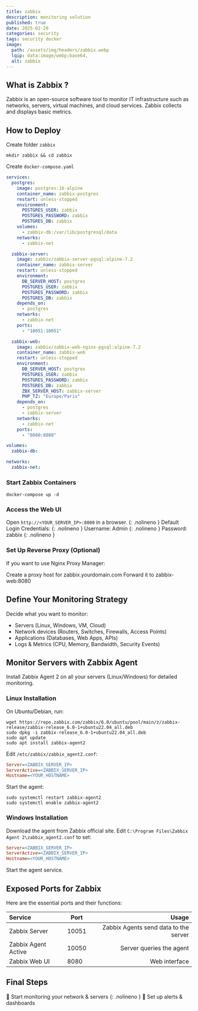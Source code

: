 ```yaml
---
title: zabbix
description: monitoring solution
published: true
date: 2025-02-20
categories: security
tags: security docker
image:
  path: /assets/img/headers/zabbix.webp
  lqip: data:image/webp;base64,
  alt: zabbix
---
```


## What is Zabbix ?
Zabbix is an open-source software tool to monitor IT infrastructure such as networks, servers, virtual machines, and cloud services. Zabbix collects and displays basic metrics.

## How to Deploy

Create folder `zabbix`
```shell
mkdir zabbix && cd zabbix
```

Create `docker-compose.yaml`
```yaml
services:
  postgres:
    image: postgres:16-alpine
    container_name: zabbix-postgres
    restart: unless-stopped
    environment:
      POSTGRES_USER: zabbix
      POSTGRES_PASSWORD: zabbix
      POSTGRES_DB: zabbix
    volumes:
      - zabbix-db:/var/lib/postgresql/data
    networks:
      - zabbix-net

  zabbix-server:
    image: zabbix/zabbix-server-pgsql:alpine-7.2
    container_name: zabbix-server
    restart: unless-stopped
    environment:
      DB_SERVER_HOST: postgres
      POSTGRES_USER: zabbix
      POSTGRES_PASSWORD: zabbix
      POSTGRES_DB: zabbix
    depends_on:
      - postgres
    networks:
      - zabbix-net
    ports:
      - "10051:10051"

  zabbix-web:
    image: zabbix/zabbix-web-nginx-pgsql:alpine-7.2
    container_name: zabbix-web
    restart: unless-stopped
    environment:
      DB_SERVER_HOST: postgres
      POSTGRES_USER: zabbix
      POSTGRES_PASSWORD: zabbix
      POSTGRES_DB: zabbix
      ZBX_SERVER_HOST: zabbix-server
      PHP_TZ: "Europe/Paris"
    depends_on:
      - postgres
      - zabbix-server
    networks:
      - zabbix-net
    ports:
      - "8080:8080"

volumes:
  zabbix-db:

networks:
  zabbix-net:
```


### Start Zabbix Containers

```shell
docker-compose up -d
```

### Access the Web UI

Open `http://<YOUR_SERVER_IP>:8080` in a browser.
{: .nolineno }
Default Login Credentials:
{: .nolineno }
Username: Admin 
{: .nolineno }
Password: zabbix
{: .nolineno }

### Set Up Reverse Proxy (Optional)

If you want to use Nginx Proxy Manager:

Create a proxy host for zabbix.yourdomain.com
Forward it to zabbix-web:8080



## Define Your Monitoring Strategy

Decide what you want to monitor:

- Servers (Linux, Windows, VM, Cloud)
- Network devices (Routers, Switches, Firewalls, Access Points)
- Applications (Databases, Web Apps, APIs)
- Logs & Metrics (CPU, Memory, Bandwidth, Security Events)

## Monitor Servers with Zabbix Agent

Install Zabbix Agent 2 on all your servers (Linux/Windows) for detailed monitoring.

### Linux Installation

On Ubuntu/Debian, run:

```shell
wget https://repo.zabbix.com/zabbix/6.0/ubuntu/pool/main/z/zabbix-release/zabbix-release_6.0-1+ubuntu22.04_all.deb
sudo dpkg -i zabbix-release_6.0-1+ubuntu22.04_all.deb
sudo apt update
sudo apt install zabbix-agent2
```

Edit `/etc/zabbix/zabbix_agent2.conf`:

```ini
Server=<ZABBIX_SERVER_IP>
ServerActive=<ZABBIX_SERVER_IP>
Hostname=<YOUR_HOSTNAME>
```

Start the agent:

```shell
sudo systemctl restart zabbix-agent2
sudo systemctl enable zabbix-agent2
```

### Windows Installation

Download the agent from Zabbix official site.
Edit `C:\Program Files\Zabbix Agent 2\zabbix_agent2.conf` to set:

```ini
Server=<ZABBIX_SERVER_IP>
ServerActive=<ZABBIX_SERVER_IP>
Hostname=<YOUR_HOSTNAME>
```

Start the agent service.


## Exposed Ports for Zabbix

Here are the essential ports and their functions:

| Service             | Port  |                                 Usage |
| :------------------ | ----- | ------------------------------------: |
| Zabbix Server       | 10051 | Zabbix Agents send data to the server |
| Zabbix Agent Active | 10050 |              Server queries the agent |
| Zabbix Web UI       | 8080  |                         Web interface |


## Final Steps

🚀 Start monitoring your network & servers
{: .nolineno }
🔔 Set up alerts & dashboards
